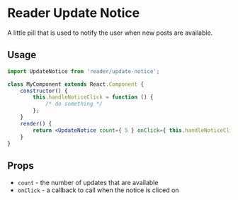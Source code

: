 # Reader Update Notice

A little pill that is used to notify the user when new posts are available.

## Usage

```jsx
import UpdateNotice from 'reader/update-notice';

class MyComponent extends React.Component {
	constructor() {
		this.handleNoticeClick = function () {
			/* do something */
		};
	}
	render() {
		return <UpdateNotice count={ 5 } onClick={ this.handleNoticeClick } />;
	}
}
```

## Props

- `count` - the number of updates that are available
- `onClick` - a callback to call when the notice is cliced on
